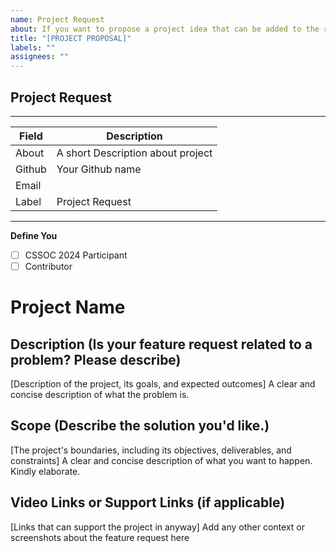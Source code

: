 ```yaml
---
name: Project Request
about: If you want to propose a project idea that can be added to the repository
title: "[PROJECT PROPOSAL]"
labels: ""
assignees: ""
---
```


## Project Request

<!-- Describe the project and the problem statement-->

---

| Field  | Description                       |
| ------ | --------------------------------- |
| About  | A short Description about project |
| Github | Your Github name                  |
| Email  |                                   |
| Label  | Project Request                   |

<!-- your github profile link -->

---

**Define You**

- [ ] CSSOC 2024 Participant
- [ ] Contributor

<!-- Have you talked to any of the Moderators or Project Admin (Adithya S K or CognitiveLab) before creating this issue? If not, just have a quick discussion and then once approved, create this feature request. -->

# Project Name

<!-- Replace with the project name -->

## Description (Is your feature request related to a problem? Please describe)

<!-- add description to the project -->

[Description of the project, its goals, and expected outcomes] A clear and concise description of what the problem is. 

## Scope (Describe the solution you'd like.)

[The project's boundaries, including its objectives, deliverables, and constraints]
A clear and concise description of what you want to happen. Kindly elaborate.

## Video Links or Support Links (if applicable)

[Links that can support the project in anyway] Add any other context or screenshots about the feature request here
